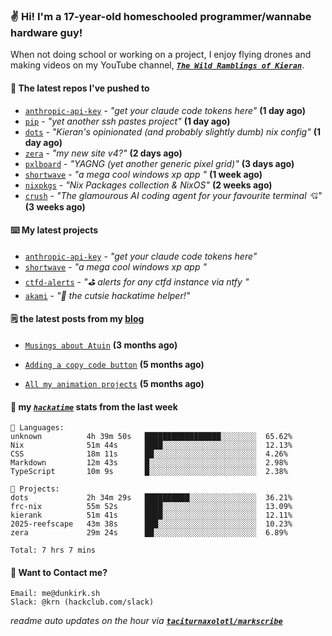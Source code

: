 ### ✌️ Hi! I'm a 17-year-old homeschooled programmer/wannabe hardware guy!

When not doing school or working on a project, I enjoy flying drones and making videos on my YouTube channel, [**_`The Wild Ramblings of Kieran`_**](https://youtube.com/@kieran.rambles).

#### 👷 The latest repos I've pushed to

- [`anthropic-api-key`](https://github.com/taciturnaxolotl/anthropic-api-key) - _"get your claude code tokens here"_ **(1 day ago)**
- [`pip`](https://github.com/taciturnaxolotl/pip) - _"yet another ssh pastes project"_ **(1 day ago)**
- [`dots`](https://github.com/taciturnaxolotl/dots) - _"Kieran's opinionated (and probably slightly dumb) nix config"_ **(1 day ago)**
- [`zera`](https://github.com/taciturnaxolotl/zera) - _"my new site v4?"_ **(2 days ago)**
- [`pxlboard`](https://github.com/taciturnaxolotl/pxlboard) - _"YAGNG (yet another generic pixel grid)"_ **(3 days ago)**
- [`shortwave`](https://github.com/taciturnaxolotl/shortwave) - _"a mega cool windows xp app "_ **(1 week ago)**
- [`nixpkgs`](https://github.com/NixOS/nixpkgs) - _"Nix Packages collection & NixOS"_ **(2 weeks ago)**
- [`crush`](https://github.com/charmbracelet/crush) - _"The glamourous AI coding agent for your favourite terminal 💘"_ **(3 weeks ago)**

#### ⌨️ My latest projects

- [`anthropic-api-key`](https://github.com/taciturnaxolotl/anthropic-api-key) - _"get your claude code tokens here"_
- [`shortwave`](https://github.com/taciturnaxolotl/shortwave) - _"a mega cool windows xp app "_
- [`ctfd-alerts`](https://github.com/taciturnaxolotl/ctfd-alerts) - _"⛳ alerts for any ctfd instance via ntfy "_
- [`akami`](https://github.com/taciturnaxolotl/akami) - _"🌷 the cutsie hackatime helper!"_

#### 🗒️ the latest posts from my [blog](https://dunkirk.sh)

- [`Musings about Atuin`](https://dunkirk.sh/blog/atuin/) **(3 months ago)**

- [`Adding a copy code button`](https://dunkirk.sh/blog/adding-a-copy-button/) **(5 months ago)**

- [`All my animation projects`](https://dunkirk.sh/blog/my-animations/) **(5 months ago)**



#### 📡 my [_`hackatime`_](https://waka.hackclub.com) stats from the last week

```text
💾 Languages:
unknown          4h 39m 50s   █████████████████░░░░░░░░  65.62%
Nix              51m 44s      ████░░░░░░░░░░░░░░░░░░░░░  12.13%
CSS              18m 11s      ██░░░░░░░░░░░░░░░░░░░░░░░  4.26%
Markdown         12m 43s      █░░░░░░░░░░░░░░░░░░░░░░░░  2.98%
TypeScript       10m 9s       █░░░░░░░░░░░░░░░░░░░░░░░░  2.38%

💼 Projects:
dots             2h 34m 29s   ██████████░░░░░░░░░░░░░░░  36.21%
frc-nix          55m 52s      ████░░░░░░░░░░░░░░░░░░░░░  13.09%
kierank          51m 41s      ████░░░░░░░░░░░░░░░░░░░░░  12.11%
2025-reefscape   43m 38s      ███░░░░░░░░░░░░░░░░░░░░░░  10.23%
zera             29m 24s      ██░░░░░░░░░░░░░░░░░░░░░░░  6.89%

Total: 7 hrs 7 mins
```

#### 📮 Want to Contact me?

```text
Email: me@dunkirk.sh
Slack: @krn (hackclub.com/slack)
```

_readme auto updates on the hour via [**`taciturnaxolotl/markscribe`**](https://github.com/taciturnaxolotl/markscribe)_
